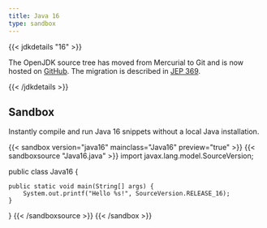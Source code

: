 ```yaml
---
title: Java 16
type: sandbox
---
```


{{< jdkdetails "16" >}}

The OpenJDK source tree has moved from Mercurial to Git and is now hosted on
[GitHub](https://github.com/openjdk/jdk). The migration is described in
[JEP 369](https://openjdk.java.net/jeps/369).

{{< /jdkdetails >}}

## Sandbox

Instantly compile and run Java 16 snippets without a local Java installation.

{{< sandbox version="java16" mainclass="Java16" preview="true" >}}
{{< sandboxsource "Java16.java" >}}
import javax.lang.model.SourceVersion;

public class Java16 {
    
    public static void main(String[] args) {
        System.out.printf("Hello %s!", SourceVersion.RELEASE_16);
    }

}
{{< /sandboxsource >}}
{{< /sandbox >}}

